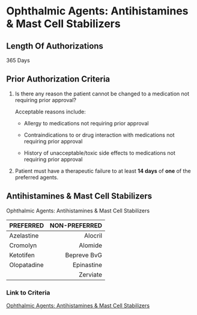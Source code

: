 # Ophthalmic Agents: Antihistamines & Mast Cell Stabilizers

## Length Of Authorizations

365 Days

## Prior Authorization Criteria

1. Is there any reason the patient cannot be changed to a medication not requiring prior approval?

    Acceptable reasons include:

    - Allergy to medications not requiring prior approval

    - Contraindications to or drug interaction with medications not requiring prior approval

    - History of unacceptable/toxic side effects to medications not requiring prior approval

2. Patient must have a therapeutic failure to at least **14 days** of **one** of the preferred agents.

## Antihistamines & Mast Cell Stabilizers

Ophthalmic Agents: Antihistamines & Mast Cell Stabilizers

| PREFERRED | NON-PREFERRED |
| :--- | ---: |
| Azelastine  | Alocril     |
| Cromolyn    | Alomide     |
| Ketotifen   | Bepreve BvG |
| Olopatadine | Epinastine  |
|             | Zerviate    |

### Link to Criteria

[Ophthalmic Agents: Antihistamines & Mast Cell Stabilizers](https://pharmacy.medicaid.ohio.gov/sites/default/files/20220415_UPDL_Criteria_FINAL_.pdf#page=82)
